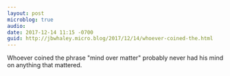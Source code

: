 ```yaml
---
layout: post
microblog: true
audio: 
date: 2017-12-14 11:15 -0700
guid: http://jbwhaley.micro.blog/2017/12/14/whoever-coined-the.html
---
```

Whoever coined the phrase "mind over matter" probably never had his mind on anything that mattered.
